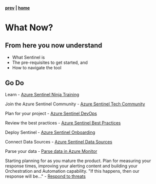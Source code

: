 #### [prev](./pre-requisites.md) | [home](./readme.md) 

# What Now?

## From here you now understand

* What Sentinel is
* The pre-requisites to get started, and
* How to navigate the tool

## Go Do

Learn - [Azure Sentinel Ninja Training](https://techcommunity.microsoft.com/t5/azure-sentinel/become-an-azure-sentinel-ninja-the-complete-level-400-training/ba-p/1246310)

Join the Azure Sentinel Community - [Azure Sentinel Tech Community](https://aka.ms/ASICommunity)

Plan for your project - [Azure Sentinel DevOps](https://techcommunity.microsoft.com/t5/azure-sentinel/accelerate-your-azure-sentinel-deployment-with-this-azure-devops/ba-p/1449414)

Review the best practices - [Azure Sentinel Best Practices](https://techcommunity.microsoft.com/t5/azure-sentinel/best-practices-for-designing-an-azure-sentinel-or-azure-security/ba-p/832574)

Deploy Sentinel - [Azure Sentinel Onboarding](https://docs.microsoft.com/en-us/azure/sentinel/quickstart-onboard)

Connect Data Sources - [Azure Sentinel Data Sources](https://docs.microsoft.com/en-us/azure/sentinel/connect-data-sources)

Parse your data - [Parse data in Azure Monitor](https://docs.microsoft.com/en-us/azure/azure-monitor/log-query/parse-text#simple-text-patterns)

Starting planning for as you mature the product. Plan for measuring your response times, improving your alerting content and building your Orchestration and Automation capability. "If this happens, then our response will be..." - [Respond to threats](https://docs.microsoft.com/en-us/azure/sentinel/tutorial-respond-threats-playbook)
